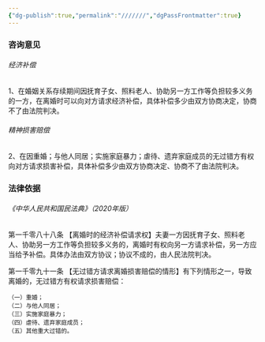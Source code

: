 ```yaml
---
{"dg-publish":true,"permalink":"///////","dgPassFrontmatter":true}
---
```


### 咨询意见

###### 经济补偿

1、在婚姻关系存续期间因抚育子女、照料老人、协助另一方工作等负担较多义务的一方，在离婚时可以向对方请求经济补偿，具体补偿多少由双方协商决定，协商不了由法院判决。

###### 精神损害赔偿

2、在因重婚；与他人同居；实施家庭暴力；虐待、遗弃家庭成员的无过错方有权向对方请求损害补偿，具体补偿多少由双方协商决定、协商不了由法院判决。

### 法律依据
###### 《中华人民共和国民法典》（2020年版）

第一千零八十八条 【离婚时的经济补偿请求权】夫妻一方因抚育子女、照料老人、协助另一方工作等负担较多义务的，离婚时有权向另一方请求补偿，另一方应当给予补偿。具体办法由双方协议；协议不成的，由人民法院判决。

第一千零九十一条 【无过错方请求离婚损害赔偿的情形】有下列情形之一，导致离婚的，无过错方有权请求损害赔偿：

	（一）重婚；
	（二）与他人同居；
	（三）实施家庭暴力；
	（四）虐待、遗弃家庭成员；
	（五）其他重大过错的。